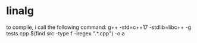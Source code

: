 # linalg

to compile, i call the following command:
g++ -std=c++17 -stdlib=libc++  -g tests.cpp  $(find src -type f -iregex ".*\.cpp") -o a